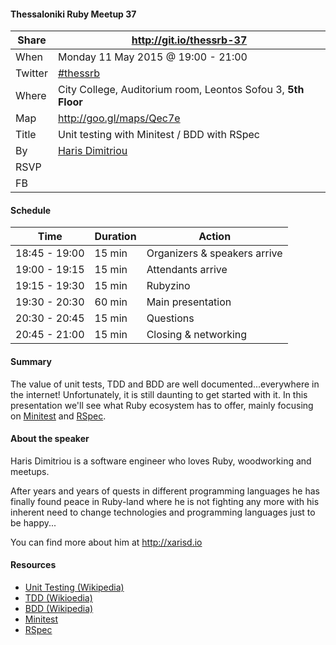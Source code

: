 #### Thessaloniki Ruby Meetup 37

Share   | http://git.io/thessrb-37
------- | ------------------------
When    | Monday 11 May 2015 @ 19:00 - 21:00
Twitter | [#thessrb](https://twitter.com/search?src=typd&q=%23thessrb)
Where   | City College, Auditorium room, Leontos Sofou 3, **5th Floor**
Map     | http://goo.gl/maps/Qec7e
Title   | Unit testing with Minitest / BDD with RSpec
By      | [Haris Dimitriou](https://github.com/xarisd)
RSVP    |
FB      |

#### Schedule

Time          | Duration | Action
------------- | -------- | -----------------------------
18:45 - 19:00 | 15 min   | Organizers & speakers arrive
19:00 - 19:15 | 15 min   | Attendants arrive
19:15 - 19:30 | 15 min   | Rubyzino
19:30 - 20:30 | 60 min   | Main presentation
20:30 - 20:45 | 15 min   | Questions
20:45 - 21:00 | 15 min   | Closing & networking

#### Summary
The value of unit tests, TDD and BDD are well documented...everywhere in the internet! Unfortunately, it is still daunting to get started with it. In this presentation we'll see what Ruby ecosystem has to offer, mainly focusing on [Minitest](https://github.com/seattlerb/minitest) and [RSpec](http://rspec.info/).

#### About the speaker

Haris Dimitriou is a software engineer who loves Ruby, woodworking and meetups. 

After years and years of quests in different programming languages he has finally found peace in Ruby-land where he is not fighting any more with his inherent need to change technologies and programming languages just to be happy...

You can find more about him at <http://xarisd.io>

#### Resources

* [Unit Testing (Wikipedia)](http://en.wikipedia.org/wiki/Unit_testing)
* [TDD (Wikioedia)](http://en.wikipedia.org/wiki/Test-driven_development)
* [BDD (Wikipedia)](http://en.wikipedia.org/wiki/Behavior-driven_development)
* [Minitest](https://github.com/seattlerb/minitest)
* [RSpec](http://rspec.info/)
